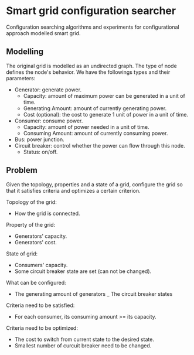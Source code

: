 # Smart grid configuration searcher

Configuration searching algorithms and experiments for configurational approach modelled
smart grid.

## Modelling

The original grid is modelled as an undirected graph. The type of node defines the node's
behavior. We have the followings types and their parameters:
- Generator: generate power.
    - Capacity: amount of maximum power can be generated in a unit of time.
    - Generating Amount: amount of currently generating power.
    - Cost (optional): the cost to generate 1 unit of power in a unit of time.
- Consumer: consume power.
    - Capacity: amount of power needed in a unit of time.
    - Consuming Amount: amount of currently consuming power.
- Bus: power junction.
- Circuit breaker: control whether the power can flow through this node.
    - Status: on/off.


## Problem
Given the topology, properties and a state of a grid, configure the grid so that
it satisfies criteria and optimizes a certain criterion.

Topology of the grid:
- How the grid is connected.

Property of the grid:
- Generators' capacity.
- Generators' cost.

State of grid:
- Consumers' capacity.
- Some circuit breaker state are set (can not be changed).

What can be configured:
- The generating amount of generators
_ The circuit breaker states

Criteria need to be satisfied:
- For each consumer, its consuming amount >= its capacity.

Criteria need to be optimized:
- The cost to switch from current state to the desired state.
- Smallest number of curcuit breaker need to be changed.
